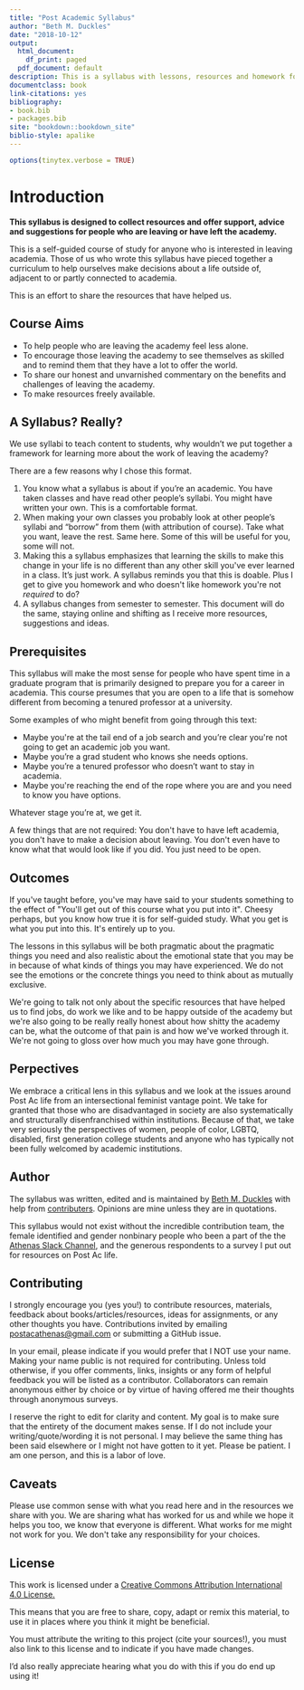 ```yaml
--- 
title: "Post Academic Syllabus"
author: "Beth M. Duckles"
date: "2018-10-12"
output:
  html_document:
    df_print: paged
  pdf_document: default
description: This is a syllabus with lessons, resources and homework for those who have left or are thinking about leaving Academia.
documentclass: book
link-citations: yes
bibliography:
- book.bib
- packages.bib
site: "bookdown::bookdown_site"
biblio-style: apalike
---
```


```r
options(tinytex.verbose = TRUE)
```

# Introduction


**This syllabus is designed to collect resources and offer support, advice and suggestions for people who are leaving or have left the academy.**

This is a self-guided course of study for anyone who is interested in leaving academia. Those of us who wrote this syllabus have pieced together a curriculum to help ourselves make decisions about a life outside of, adjacent to or partly connected to academia. 

This is an effort to share the resources that have helped us.  

## Course Aims 
* To help people who are leaving the academy feel less alone. 
* To encourage those leaving the academy to see themselves as skilled and to remind them that they have a lot to offer the world. 
* To share our honest and unvarnished commentary on the benefits and challenges of leaving the academy.
* To make resources freely available. 

## A Syllabus? Really? 

We use syllabi to teach content to students, why wouldn’t we put together a framework for learning more about the work of leaving the academy? 

There are a few reasons why I chose this format. 

1) You know what a syllabus is about if you’re an academic. You have taken classes and have read other people’s syllabi. You might have written your own. This is a comfortable format.  
2) When making your own classes you probably look at other people’s syllabi and “borrow” from them (with attribution of course). Take what you want, leave the rest. Same here. Some of this will be useful for you, some will not. 
3) Making this a syllabus emphasizes that learning the skills to make this change in your life is no different than any other skill you've ever learned in a class. It’s just work. A syllabus reminds you that this is doable. Plus I get to give you homework and who doesn't like homework you're not *required* to do?
4) A syllabus changes from semester to semester. This document will do the same, staying online and shifting as I receive more resources, suggestions and ideas. 

## Prerequisites

This syllabus will make the most sense for people who have spent time in a graduate program that is primarily designed to prepare you for a career in academia. This course presumes that you are open to a life that is somehow different from becoming a tenured professor at a university.  

Some examples of who might benefit from going through this text: 
 * Maybe you're at the tail end of a job search and you’re clear you're not going to get an academic job you want. 
 * Maybe you’re a grad student who knows she needs options. 
 * Maybe you’re a tenured professor who doesn’t want to stay in academia.  
 * Maybe you're reaching the end of the rope where you are and you need to know you have options. 

Whatever stage you’re at, we get it.  

A few things that are not required: You don't have to have left academia, you don't have to make a decision about leaving. You don't even have to know what that would look like if you did. You just need to be open. 

## Outcomes 
If you've taught before, you've may have said to your students something to the effect of "You'll get out of this course what you put into it". Cheesy perhaps, but you know how true it is for self-guided study. What you get is what you put into this. It's entirely up to you. 

The lessons in this syllabus will be both pragmatic about the pragmatic things you need and also realistic about the emotional state that you may be in because of what kinds of things you may have experienced. We do not see the emotions or the concrete things you need to think about as mutually exclusive. 

We're going to talk not only about the specific resources that have helped us to find jobs, do work we like and to be happy outside of the academy but we're also going to be really really honest about how shitty the academy can be, what the outcome of that pain is and how we've worked through it. We're not going to gloss over how much you may have gone through. 


## Perpectives 
We embrace a critical lens in this syllabus and we look at the issues around Post Ac life from an intersectional feminist vantage point. We take for granted that those who are disadvantaged in society are also systematically and structurally disenfranchised within institutions. Because of that, we take very seriously the perspectives of women, people of color, LGBTQ, disabled, first generation college students and anyone who has typically not been fully welcomed by academic institutions.  

## Author 
The syllabus was written, edited and is maintained by [Beth M. Duckles](https://github.com/bduckles) with help from [contributers](LINK). Opinions are mine unless they are in quotations.

This syllabus would not exist without the incredible contribution team, the female identified and gender nonbinary people who been a part of the the [Athenas Slack Channel](https://www.postacathenas.com/), and the generous respondents to a survey I put out for resources on Post Ac life.  

## Contributing

I strongly encourage you (yes you!) to contribute resources, materials, feedback about books/articles/resources, ideas for assignments, or any other thoughts you have. Contributions invited by emailing postacathenas@gmail.com or submitting a GitHub issue.  

In your email, please indicate if you would prefer that I NOT use your name. Making your name public is not required for contributing. Unless told otherwise, if you offer comments, links, insights or any form of helpful feedback you will be listed as a contributor. Collaborators can remain anonymous either by choice or by virtue of having offered me their thoughts through anonymous surveys. 

I reserve the right to edit for clarity and content. My goal is to make sure that the entirety of the document makes sense. If I do not include your writing/quote/wording it is not personal. I may believe the same thing has been said elsewhere or I might not have gotten to it yet. Please be patient. I am one person, and this is a labor of love.

## Caveats 
Please use common sense with what you read here and in the resources we share with you. We are sharing what has worked for us and while we hope it helps you too, we know that everyone is different. What works for me might not work for you. We don't take any responsibility for your choices.  

## License 
This work is licensed under a [Creative Commons Attribution International 4.0 License.](https://creativecommons.org/licenses/by/4.0/) 

This means that you are free to share, copy, adapt or remix this material, to use it in places where you think it might be beneficial. 

You must attribute the writing to this project (cite your sources!), you must also link to this license and to indicate if you have made changes. 

I’d also really appreciate hearing what you do with this if you do end up using it! 




